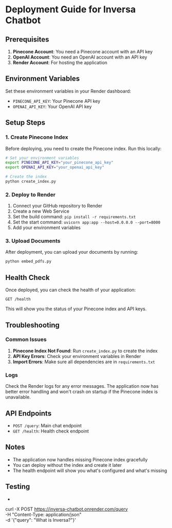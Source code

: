 # Deployment Guide for Inversa Chatbot

## Prerequisites

1. **Pinecone Account**: You need a Pinecone account with an API key
2. **OpenAI Account**: You need an OpenAI account with an API key
3. **Render Account**: For hosting the application

## Environment Variables

Set these environment variables in your Render dashboard:

- `PINECONE_API_KEY`: Your Pinecone API key
- `OPENAI_API_KEY`: Your OpenAI API key

## Setup Steps

### 1. Create Pinecone Index

Before deploying, you need to create the Pinecone index. Run this locally:

```bash
# Set your environment variables
export PINECONE_API_KEY="your_pinecone_api_key"
export OPENAI_API_KEY="your_openai_api_key"

# Create the index
python create_index.py
```

### 2. Deploy to Render

1. Connect your GitHub repository to Render
2. Create a new Web Service
3. Set the build command: `pip install -r requirements.txt`
4. Set the start command: `uvicorn app:app --host=0.0.0.0 --port=8000`
5. Add your environment variables

### 3. Upload Documents

After deployment, you can upload your documents by running:

```bash
python embed_pdfs.py
```

## Health Check

Once deployed, you can check the health of your application:

```
GET /health
```

This will show you the status of your Pinecone index and API keys.

## Troubleshooting

### Common Issues

1. **Pinecone Index Not Found**: Run `create_index.py` to create the index
2. **API Key Errors**: Check your environment variables in Render
3. **Import Errors**: Make sure all dependencies are in `requirements.txt`

### Logs

Check the Render logs for any error messages. The application now has better error handling and won't crash on startup if the Pinecone index is unavailable.

## API Endpoints

- `POST /query`: Main chat endpoint
- `GET /health`: Health check endpoint

## Notes

- The application now handles missing Pinecone index gracefully
- You can deploy without the index and create it later
- The health endpoint will show you what's configured and what's missing

## Testing
- ```
curl -X POST https://inversa-chatbot.onrender.com/query \
 -H "Content-Type: application/json" \
 -d '{"query": "What is Inversa?"}'
```
